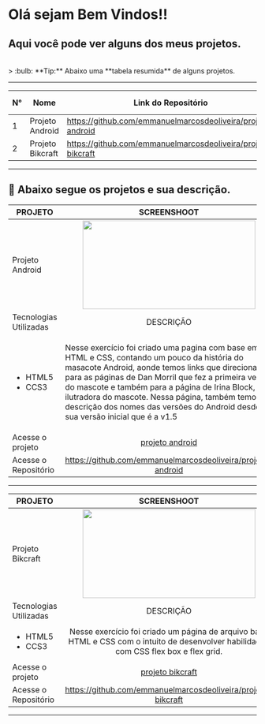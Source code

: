 # Olá sejam Bem Vindos!!
 ## Aqui você pode ver alguns dos meus projetos.
<br>
> :bulb: **Tip:** Abaixo uma **tabela resumida** de alguns projetos.

---

N°|Nome|Link do Repositório|Link do Deploy|
|--|----|-------------------|--------------|
|1|Projeto Android|https://github.com/emmanuelmarcosdeoliveira/projeto-android|[Android](https://projetos-educacionais-ot3b.vercel.app/)|
2|Projeto Bikcraft|https://github.com/emmanuelmarcosdeoliveira/projeto-bikcraft|[Bikcraft](https://emmanuelmarcosdeoliveira.github.io/projeto-bikcraft/)|_
---
## :floppy_disk: Abaixo segue os projetos e sua descrição.
|PROJETO|SCREENSHOOT
|---------------|:--------: |
|Projeto Android|<img src="https://github.com/emmanuelmarcosdeoliveira/projeto-android/blob/main/imagens/Projeto%20-%20droid.gif" width="350" height="180">|
|Tecnologias Utilizadas|DESCRIÇÃO|
|<ul> <li>HTML5</li> <li>CCS3</li> </ul>|<p style="text-align:left">Nesse exercício foi criado uma pagina com base em HTML e CSS, contando um pouco da história do masacote Android, aonde temos links que direcionam para as páginas de Dan Morril que fez a primeira versão do mascote e também para a página de Irina Block, a ilutradora do mascote. Nessa página, também temos a descrição dos nomes das versões do Android desde a sua versão inicial que é a v1.5</p>|DEPLOY|    |
|Acesse o projeto|[projeto android](https://projetos-educacionais-ot3b.vercel.app/)|
Acesse o Repositório|https://github.com/emmanuelmarcosdeoliveira/projeto-android|
---
PROJETO|SCREENSHOOT
|---------------|:--------: |
|Projeto Bikcraft|<img src="https://github.com/emmanuelmarcosdeoliveira/projeto-bikcraft/blob/main/img/Bikcraft.gif" width="350" height="180">|
|Tecnologias Utilizadas|DESCRIÇÃO|
|<ul> <li>HTML5</li> <li>CCS3</li> </ul>|Nesse exercício foi criado um página de arquivo base HTML e CSS com o intuito de desenvolver habilidades com CSS flex box e flex grid.|DEPLOY|    |
|Acesse o projeto|[projeto bikcraft](https://emmanuelmarcosdeoliveira.github.io/projeto-bikcraft/)
Acesse o Repositório|https://github.com/emmanuelmarcosdeoliveira/projeto-bikcraft|
---
